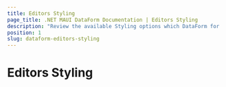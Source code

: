 ```yaml
---
title: Editors Styling
page_title: .NET MAUI DataForm Documentation | Editors Styling
description: "Review the available Styling options which DataForm for .NET MAUI control provides for its editors."
position: 1
slug: dataform-editors-styling
---
```


# Editors Styling

